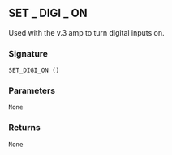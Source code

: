 ## SET \_ DIGI \_ ON

Used with the v.3 amp to turn digital inputs on.


### Signature

`SET_DIGI_ON ()`


### Parameters

`None`


### Returns

`None`
